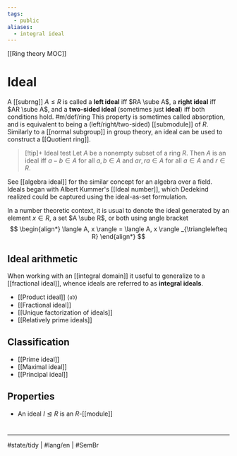 ```yaml
---
tags:
  - public
aliases:
  - integral ideal
---
```

[[Ring theory MOC]]
# Ideal

A [[subrng]] $A \leq R$ is called a **left ideal** iff $RA \sube A$,
a **right ideal** iff $AR \sube A$,
and a **two-sided ideal** (sometimes just **ideal**) iff both conditions hold. #m/def/ring 
This property is sometimes called absorption,
and is equivalent to being a (left/right/two-sided) [[submodule]] of $R$.
Similarly to a [[normal subgroup]] in group theory,
an ideal can be used to construct a [[Quotient ring]].

> [!tip]+ Ideal test
> Let $A$ be a nonempty subset of a ring $R$.
> Then $A$ is an ideal iff $a-b \in A$ for all $a,b \in A$
> and $ar, ra \in A$ for all $a \in A$ and $r \in R$. 

See [[algebra ideal]] for the similar concept for an algebra over a field.
Ideals began with Albert Kummer's [[Ideal number]], which Dedekind realized could be captured using the ideal-as-set formulation.

In a number theoretic context, it is usual to denote the ideal generated by an element $x \in R$, a set $A \sube R$, or both using angle bracket
$$
\begin{align*}
\langle A, x \rangle = \langle A, x \rangle _{\trianglelefteq R}
\end{align*}
$$

## Ideal arithmetic

When working with an [[integral domain]] it useful to generalize to a [[fractional ideal]],
whence ideals are referred to as **integral ideals**.

- [[Product ideal]] $\langle\mathfrak{a}\mathfrak{b}\rangle$
- [[Fractional ideal]]
- [[Unique factorization of ideals]]
- [[Relatively prime ideals]]

## Classification

- [[Prime ideal]]
- [[Maximal ideal]]
- [[Principal ideal]]

## Properties

- An ideal $I \trianglelefteq R$ is an $R$-[[module]]

#
---
#state/tidy | #lang/en | #SemBr
